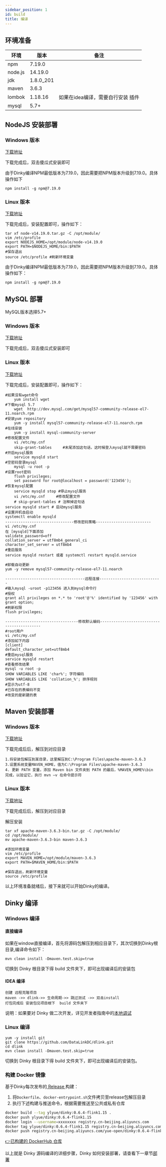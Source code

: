 ```yaml
---
sidebar_position: 1
id: build
title: 编译
---
```




## 环境准备

| **环境** | **版本**  | 备注                              |
| -------- | --------- | --------------------------------- |
| npm      | 7.19.0    |                                   |
| node.js  | 14.19.0   |                                   |
| jdk      | 1.8.0_201 |                                   |
| maven    | 3.6.3     |                                   |
| lombok   | 1.18.16   | 如果在idea编译，需要自行安装 插件 |
| mysql    | 5.7+      |                                   |

## NodeJS 安装部署

### Windows 版本

[下载地址]( <https://registry.npmmirror.com/-/binary/node/v14.19.0/node-v14.19.0-x64.msi>)

下载完成后，双击傻瓜式安装即可

由于Dinky编译NPM最低版本为7.19.0，因此需要把NPM版本升级到7.19.0。具体操作如下

```
npm install -g npm@7.19.0
```

### Linux 版本

[下载地址](https://nodejs.org/download/release/v14.19.1/node-v14.19.1-linux-x64.tar.gz)

下载完成后，安装配置即可，操作如下：

```
tar xf node-v14.19.0.tar.gz -C /opt/module/
vim /etc/profile  
export NODEJS_HOME=/opt/module/node-v14.19.0
export PATH=$NODEJS_HOME/bin:$PATH
#保存退出
source /etc/profile #刷新环境变量
```

由于Dinky编译NPM最低版本为7.19.0，因此需要把NPM版本升级到7.19.0。具体操作如下：

```
npm install -g npm@7.19.0
```

## MySQL 部署

MySQL版本选择5.7+

### Windows 版本

[下载地址](<https://dev.mysql.com/downloads/file/?id=510038>)

下载完成后，双击傻瓜式安装即可

### Linux 版本

[下载地址](http://dev.mysql.com/get/mysql57-community-release-el7-10.noarch.rpm)

下载完成后，安装配置即可，操作如下：

```
#如果没有wget命令
    yum install wget
#下载mysql 5.7
    wget  http://dev.mysql.com/get/mysql57-community-release-el7-11.noarch.rpm
#安装yum repository
    yum -y install mysql57-community-release-el7-11.noarch.rpm
#在线安装
    yum -y install mysql-community-server
#修改配置文件
    vi /etc/my.cnf
    skip-grant-tables     #末尾添加这句话，这时候登入mysql就不需要密码
#开启mysql服务
    service mysqld start
#空密码登录mysql
    mysql -u root -p
#设置root密码
    flush privileges;
    set password for root@localhost = password('123456');
#恢复mysql配置
    service mysqld stop #停止mysql服务
    vi /etc/my.cnf     #修改配置文件
    # skip-grant-tables # 注释掉这句话
service mysqld start # 启动mysql服务
#设置开机自启动
systemctl enable mysqld
-------------------------------修改密码策略-------------------------
vi /etc/my.cnf
在 [mysqld]下面添加
validate_password=off
collation_server = utf8mb4_general_ci
character_set_server = utf8mb4
#重启服务
service mysqld restart 或者 systemctl restart mysqld.service

#卸载自动更新
yum -y remove mysql57-community-release-el7-11.noarch

------------------------------------远程连接----------------------------
#输入mysql -uroot -p123456 进入到mysql命令行
#授权
grant all privileges on *.* to 'root'@'%' identified by '123456' with grant option;
#刷新权限
flush privileges;

---------------------------------修改默认编码-------------------------------------------
#root用户
vi /etc/my.cnf
#添加如下内容
[client]
default_character_set=utf8mb4
#重启mysql服务
service mysqld restart
#查看修改结果
mysql -u root -p
SHOW VARIABLES LIKE 'char%'; 字符编码
SHOW VARIABLES LIKE 'collation_%'; 排序规则
#显示为utf-8
#已存在的表编码不变
#改变的是新建的表
```

## Maven 安装部署

### Windows 版本

[下载地址](<https://dlcdn.apache.org/maven/maven-3/3.6.3/binaries/apache-maven-3.6.3-bin.zip>)

下载完成后后，解压到对应目录

```
1.将安装包解压到某目录，这里解压到C:\Program Files\apache-maven-3.6.3
3.设置系统变量MAVEN_HOME，值为C:\Program Files\apache-maven-3.6.3
4. 更新 PATH 变量，添加 Maven bin 文件夹到 PATH 的最后，%MAVEN_HOME%\bin
完成，以验证它，执行 mvn –v 在命令提示符
```

### Linux 版本

[下载地址](<https://dlcdn.apache.org/maven/maven-3/3.6.3/binaries/apache-maven-3.6.3-bin.tar.gz>)

下载完成后后，解压到对应目录

解压安装 

```
tar xf apache-maven-3.6.3-bin.tar.gz -C /opt/module/
cd /opt/module/
mv apache-maven-3.6.3-bin maven-3.6.3

#添加环境变量
vim /etc/profile  
export MAVEN_HOME=/opt/module/maven-3.6.3
export PATH=$MAVEN_HOME/bin:$PATH

#保存退出，刷新环境变量
source /etc/profile 
```

以上环境准备就绪后，接下来就可以开始Dinky的编译。

## Dinky 编译

### Windows 编译

#### 直接编译

如果在window直接编译，首先将源码包解压到相应目录下，其次切换到Dinky根目录,编译命令如下：

```
mvn clean install -Dmaven.test.skip=true
```

切换到 Dinky 根目录下得 build 文件夹下，即可出现编译后的安装包

#### IDEA 编译

```
创建 远程克隆项目 
maven ->> dlink->> 生命周期->> 跳过测试 ->> 双击install
打包完成后 安装包见项目根下  build 文件夹下
```

说明：如果要对 Dinky 做二次开发，详见开发者指南中的[本地调试](../developer_guide/local_debug)

### Linux 编译

```
yum -y install git
git clone https://github.com/DataLinkDC/dlink.git
cd dlink 
mvn clean install -Dmaven.test.skip=true
```

切换到 Dinky 根目录下得 build 文件夹下，即可出现编译后的安装包。

### 构建 Docker 镜像
基于Dinky每次发布的[ Release ](http://www.dinky.org.cn/download/download)构建：
1. 将`Dockerfile`、`docker-entrypoint.sh`文件拷贝至release包解压目录
2. 执行下述构建与推送命令，根据需要推送至公共或私有仓库
```bash
docker build --tag ylyue/dinky:0.6.4-flink1.15 .
docker push ylyue/dinky:0.6.4-flink1.15
docker login --username=xxxxxxxx registry.cn-beijing.aliyuncs.com
docker tag ylyue/dinky:0.6.4-flink1.15 registry.cn-beijing.aliyuncs.com/yue-open/dinky:0.6.4-flink1.15
docker push registry.cn-beijing.aliyuncs.com/yue-open/dinky:0.6.4-flink1.15
```

[👉已构建的 DockerHub 仓库](https://hub.docker.com/r/ylyue/dinky)





以上就是 Dinky 源码编译的详细步骤，Dinky 如何安装部署，请查看下一章节[部署](./deploy)





